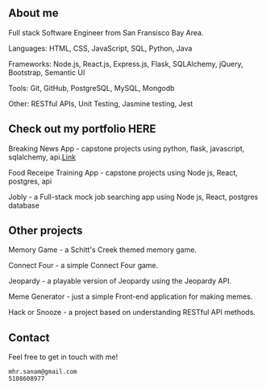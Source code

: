 
## About me
Full stack Software Engineer from San Fransisco Bay Area.

Languages: HTML, CSS, JavaScript, SQL, Python, Java

Frameworks: Node.js, React.js, Express.js, Flask, SQLAlchemy, jQuery, Bootstrap, Semantic UI

Tools: Git, GitHub, PostgreSQL, MySQL, Mongodb

Other: RESTful APIs, Unit Testing, Jasmine testing, Jest

## Check out my portfolio HERE

Breaking News App - capstone projects using python, flask, javascript, sqlalchemy, api.[Link](https://github.com/sanamcha/Projects-Breaking-News-App)

Food Receipe Training App - capstone projects using Node js, React, postgres, api

Jobly - a Full-stack mock job searching app using Node js, React, postgres database

## Other projects

Memory Game - a Schitt's Creek themed memory game.

Connect Four - a simple Connect Four game.

Jeopardy - a playable version of Jeopardy using the Jeopardy API.

Meme Generator - just a simple Front-end application for making memes.

Hack or Snooze - a project based on understanding RESTful API methods.

## Contact
Feel free to get in touch with me!

    mhr.sanam@gmail.com 
    5108608977
